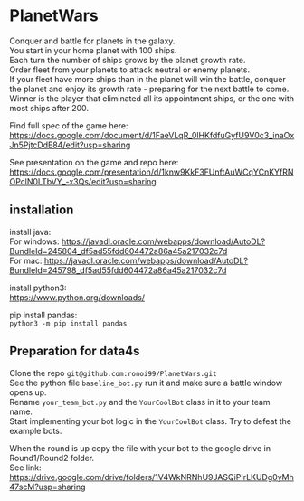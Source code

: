 # PlanetWars

Conquer and battle for planets in the galaxy.  
You start in your home planet with 100 ships.  
Each turn the number of ships grows by the planet growth rate.  
Order fleet from your planets to attack neutral or enemy planets.  
If your fleet have more ships than in the planet will win the battle,
conquer the planet and enjoy its growth rate - preparing for the next battle to come.  
Winner is the player that eliminated all its appointment ships, or the one with most ships after 200.

Find full spec of the game here:  
https://docs.google.com/document/d/1FaeVLqR_0lHKfdfuGyfU9V0c3_inaOxJn5PjtcDdE84/edit?usp=sharing

See presentation on the game and repo here:  
https://docs.google.com/presentation/d/1knw9KkF3FUnftAuWCqYCnKYfRNOPclN0LTbVY_-x3Qs/edit?usp=sharing

## installation

install java:  
For windows: https://javadl.oracle.com/webapps/download/AutoDL?BundleId=245804_df5ad55fdd604472a86a45a217032c7d  
For mac: https://javadl.oracle.com/webapps/download/AutoDL?BundleId=245798_df5ad55fdd604472a86a45a217032c7d  

install python3:  
https://www.python.org/downloads/

pip install pandas:  
`python3 -m pip install pandas`

## Preparation for data4s

Clone the repo `git@github.com:ronoi99/PlanetWars.git`  
See the python file `baseline_bot.py` run it and make sure a battle window opens up.  
Rename `your_team_bot.py` and the `YourCoolBot` class in it to your team name.  
Start implementing your bot logic in the `YourCoolBot` class. Try to defeat the example bots.

When the round is up copy the file with your bot to the google drive in Round1/Round2 folder.  
See link: https://drive.google.com/drive/folders/1V4WkNRNhU9JASQiPIrLKUDg0yMh47scM?usp=sharing
